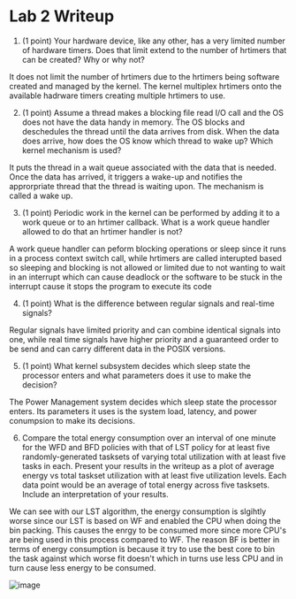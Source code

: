 # Lab 2 Writeup

1. (1 point) Your hardware device, like any other, has a very limited number of hardware timers. Does
that limit extend to the number of hrtimers that can be created? Why or why not?

It does not limit the number of hrtimers due to the hrtimers being software created and managed by the kernel. The kernel multiplex hrtimers onto the available hadrware timers creating multiple hrtimers to use.

2. (1 point) Assume a thread makes a blocking file read I/O call and the OS does not have the data
handy in memory. The OS blocks and deschedules the thread until the data arrives from disk. When
the data does arrive, how does the OS know which thread to wake up? Which kernel mechanism is
used?

It puts the thread in a wait queue associated with the data that is needed. Once the data has arrived, it triggers a wake-up and notifies the approrpriate thread that the thread is waiting upon. The mechanism is called a wake up. 

3. (1 point) Periodic work in the kernel can be performed by adding it to a work queue or to an hrtimer
callback. What is a work queue handler allowed to do that an hrtimer handler is not?

A work queue handler can peform blocking operations or sleep since it runs in a process context switch call, while hrtimers are called interupted based so sleeping and blocking is not allowed or limited due to not wanting to wait in an interrupt which can cause deadlock or the software to be stuck in the interrupt cause it stops the program to execute its code

4. (1 point) What is the difference between regular signals and real-time signals?

Regular signals have limited priority and can combine identical signals into one, while real time signals have higher priority and a guaranteed order to be send and can carry different data in the POSIX versions. 

5. (1 point) What kernel subsystem decides which sleep state the processor enters and what parameters
does it use to make the decision?

The Power Management system decides which sleep state the processor enters. Its parameters it uses is the system load, latency, and power conumpsion to make its decisions.

6.  Compare the total energy consumption over an interval of one minute for the WFD and BFD policies with
that of LST policy for at least five randomly-generated tasksets of varying total utilization with at least five
tasks in each.
Present your results in the writeup as a plot of average energy vs total taskset utilization with at least
five utilization levels. Each data point would be an average of total energy across five tasksets. Include an
interpretation of your results.

We can see with our LST algorithm, the energy consumption is slgihtly worse since our LST is based on WF and enabled the CPU when doing the bin packing. This causes the enrgy to be consumed more since more CPU's are being used in this process compared to WF. The reason BF is better in terms of energy consumption is because it try to use the best core to bin the task against which worse fit doesn't which in turns use less CPU and in turn cause less energy to be consumed.

![image](https://github.com/user-attachments/assets/984b6fae-bc04-49e3-87e1-9e6b997817dd)

